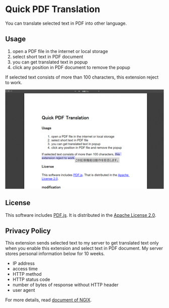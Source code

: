 <h1>Quick PDF Translation</h1>
<p>You can translate selected text in PDF into other language.</p>
<h2>Usage</h2>
<div>
    <ol>
        <li>open a PDF file in the internet or local storage</li>
        <li>select short text in PDF document</li>
        <li>you can get translated text in popup</li>
        <li>click any position in PDF document to remove the popup</li>
    </ol>
    <p>If selected text consists of more than 100 characters, this extension reject to work.</p>
    <img src="screenshot.png" width="700">
</div>
<h2>License</h2>
<div>
    <p>This software includes <a href="https://mozilla.github.io/pdf.js/">PDF.js</a>. It is distributed in the
        <a href="LICENSE">Apache
            License 2.0</a>.</p>
</div>
<h2>Privacy Policy</h2>
<div>
    <p>This extension sends selected text to my server to get translated text
        only when you enable this extension and select text in PDF document.
        My server stores personal information below for 10 weeks.</p>
    <ul>
        <li>IP address</li>
        <li>access time</li>
        <li>HTTP method</li>
        <li>HTTP status code</li>
        <li>number of bytes of response without HTTP header</li>
        <li>user agent</li>
    </ul>
    <p>For more details, read <a href="https://docs.nginx.com/nginx/admin-guide/monitoring/logging/">document of
            NGIX</a>.
    </p>
</div>